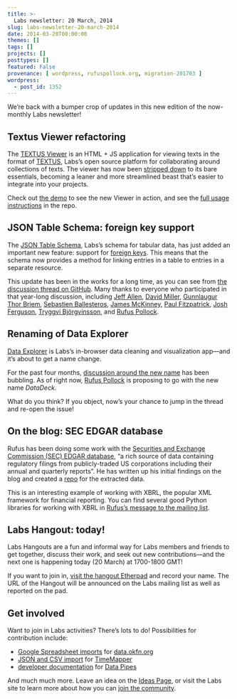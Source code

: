 ```yaml
---
title: >-
  Labs newsletter: 20 March, 2014
slug: labs-newsletter-20-march-2014
date: 2014-03-20T00:00:00
themes: []
tags: []
projects: []
posttypes: []
featured: False
provenance: [ wordpress, rufuspollock.org, migration-201703 ]
wordpress:
  - post_id: 1352
---
```


<p>We’re back with a bumper crop of updates in this new edition of the now-monthly Labs newsletter!</p>

<h2 id="textus-viewer-refactoring">Textus Viewer refactoring</h2>

<p>The <a href="http://okfnlabs.org/textus-viewer/">TEXTUS Viewer</a> is an HTML + JS application for viewing texts in the format of <a href="http://okfnlabs.org/projects/textus/">TEXTUS</a>, Labs’s open source platform for collaborating around collections of texts. The viewer has now been <a href="https://github.com/okfn/textus-viewer/issues/5">stripped down</a> to its bare essentials, becoming a leaner and more streamlined beast that’s easier to integrate into your projects.</p>

<p>Check out <a href="http://okfnlabs.org/textus-viewer/">the demo</a> to see the new Viewer in action, and see the <a href="https://github.com/okfn/textus-viewer#usage">full usage instructions</a> in the repo.</p>

<h2 id="json-table-schema-foreign-key-support">JSON Table Schema: foreign key support</h2>

<p>The <a href="http://dataprotocols.org/json-table-schema/">JSON Table Schema</a>, Labs’s schema for tabular data, has just added an important new feature: support for <a href="http://dataprotocols.org/json-table-schema/#foreign-keys">foreign keys</a>. This means that the schema now provides a method for linking entries in a table to entries in a separate resource.</p>

<p>This update has been in the works for a long time, as you can see from <a href="https://github.com/dataprotocols/dataprotocols/issues/23">the discussion thread on GitHub</a>. Many thanks to everyone who participated in that year-long discussion, including <a href="http://trestletechnology.net/">Jeff Allen</a>, <a href="http://deadpansincerity.com/">David Miller</a>, <a href="https://github.com/gthb">Gunnlaugur Thor Briem</a>, <a href="http://standardanalytics.io/">Sebastien Ballesteros</a>, <a href="http://opennorth.ca/">James McKinney</a>, <a href="http://robotrebuilt.com/people/paulfitz/">Paul Fitzpatrick</a>, <a href="https://github.com/besquared">Josh Ferguson</a>, <a href="https://github.com/tryggvib">Tryggvi Björgvinsson</a>, and <a href="http://okfnlabs.org/members/rgrp">Rufus Pollock</a>.</p>

<h2 id="renaming-of-data-explorer">Renaming of Data Explorer</h2>

<p><a href="http://okfnlabs.org/projects/data-explorer/">Data Explorer</a> is Labs’s in-browser data cleaning and visualization app—and it’s about to get a name change.</p>

<p>For the past four months, <a href="https://github.com/okfn/dataexplorer/issues/150">discussion around the new name</a> has been bubbling. As of right now, <a href="http://okfnlabs.org/members/rgrp">Rufus Pollock</a> is proposing to go with the new name <em>DataDeck</em>.</p>

<p>What do you think? If you object, now’s your chance to jump in the thread and re-open the issue!</p>

<h2 id="on-the-blog-sec-edgar-database">On the blog: SEC EDGAR database</h2>

<p>Rufus has been doing some work with the <a href="http://okfnlabs.org/blog/2014/03/04/sec-edgar-database.html">Securities and Exchange Commission (SEC) EDGAR database</a>, “a rich source of data containing regulatory filings from publicly-traded US corporations including their annual and quarterly reports”. He has written up his initial findings on the blog and created a <a href="https://github.com/datasets/edgar">repo</a> for the extracted data.</p>

<p>This is an interesting example of working with XBRL, the popular XML framework for financial reporting. You can find several good Python libraries for working with XBRL in <a href="https://lists.okfn.org/pipermail/okfn-labs/2014-March/001337.html">Rufus’s message to the mailing list</a>.</p>

<h2 id="labs-hangout-today">Labs Hangout: today!</h2>

<p>Labs Hangouts are a fun and informal way for Labs members and friends to get together, discuss their work, and seek out new contributions—and the next one is happening today (20 March) at 1700-1800 GMT!</p>

<p>If you want to join in, <a href="http://pad.okfn.org/p/labs-hangouts">visit the hangout Etherpad</a> and record your name. The URL of the Hangout will be announced on the Labs mailing list as well as reported on the pad.</p>

<h2 id="get-involved">Get involved</h2>

<p>Want to join in Labs activities? There’s lots to do! Possibilities for contribution include:</p>

<ul>
  <li><a href="https://github.com/okfn/data.okfn.org/issues/24">Google Spreadsheet imports</a> for <a href="http://data.okfn.org/">data.okfn.org</a></li>
  <li><a href="https://github.com/okfn/timemapper/issues/107#issuecomment-37631369">JSON and CSV import</a> for <a href="http://timemapper.okfnlabs.org/">TimeMapper</a></li>
  <li><a href="https://github.com/okfn/datapipes/issues/107">developer documentation</a> for <a href="http://datapipes.okfnlabs.org/">Data Pipes</a></li>
</ul>

<p>And much much more. Leave an idea on the <a href="http://okfnlabs.org/ideas/">Ideas Page</a>, or visit the Labs site to learn more about how you can <a href="http://okfnlabs.org/join/">join the community</a>.</p>



